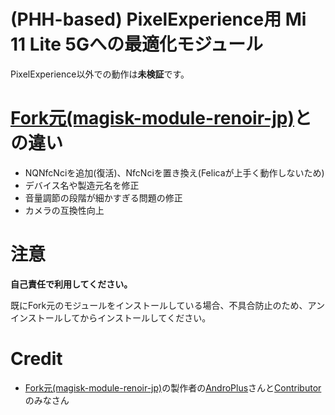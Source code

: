 # (PHH-based) PixelExperience用 Mi 11 Lite 5Gへの最適化モジュール
PixelExperience以外での動作は**未検証**です。

# [Fork元(magisk-module-renoir-jp)](https://github.com/AndroPlus-org/magisk-module-renoir-jp)との違い
- NQNfcNciを追加(復活)、NfcNciを置き換え(Felicaが上手く動作しないため)
- デバイス名や製造元名を修正
- 音量調節の段階が細かすぎる問題の修正
- カメラの互換性向上

# 注意

**自己責任で利用してください。**

既にFork元のモジュールをインストールしている場合、不具合防止のため、アンインストールしてからインストールしてください。

# Credit
- [Fork元(magisk-module-renoir-jp)](https://github.com/AndroPlus-org/magisk-module-renoir-jp)の製作者の[AndroPlus](https://github.com/AndroPlus-org)さんと[Contributor](https://github.com/AndroPlus-org/magisk-module-renoir-jp/graphs/contributors)のみなさん
